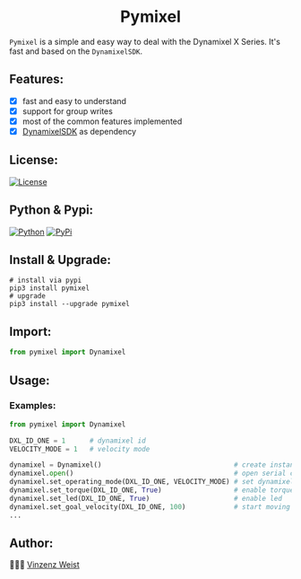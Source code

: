 <div align="center">
    <h1>
        <br>
            Pymixel
        <br>
    </h1>
</div>

`Pymixel` is a simple and easy way to deal with the Dynamixel X Series. It's fast and based on the `DynamixelSDK`. 

## Features:
- [X] fast and easy to understand
- [X] support for group writes
- [X] most of the common features implemented
- [X] [DynamixelSDK](https://github.com/ROBOTIS-GIT/DynamixelSDK) as dependency

## License:
[![License](https://img.shields.io/badge/license-GPLv3-blue.svg?longCache=true&style=flat)](https://github.com/Vinz1911/Pymixel/blob/master/LICENSE)

## Python & Pypi:
[![Python](https://img.shields.io/badge/Python-v3.8-blue.svg?logo=python&style=flat)](https://www.python.org) [![PyPi](https://img.shields.io/badge/PyPi-Support-blue.svg?logo=pypi&style=flat)](https://pypi.org)

## Install & Upgrade:
```shell
# install via pypi
pip3 install pymixel
# upgrade
pip3 install --upgrade pymixel
```

## Import:
```python
from pymixel import Dynamixel
```

## Usage:
### Examples:
```python
from pymixel import Dynamixel

DXL_ID_ONE = 1      # dynamixel id
VELOCITY_MODE = 1   # velocity mode

dynamixel = Dynamixel()                                 # create instance
dynamixel.open()                                        # open serial communication
dynamixel.set_operating_mode(DXL_ID_ONE, VELOCITY_MODE) # set dynamixel mode
dynamixel.set_torque(DXL_ID_ONE, True)                  # enable torque
dynamixel.set_led(DXL_ID_ONE, True)                     # enable led
dynamixel.set_goal_velocity(DXL_ID_ONE, 100)            # start moving
...
```

## Author:
👨🏼‍💻 [Vinzenz Weist](https://github.com/Vinz1911)
